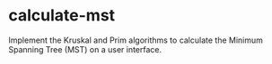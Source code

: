 # calculate-mst
Implement the Kruskal and Prim algorithms to calculate the Minimum Spanning Tree (MST) on a user interface.
